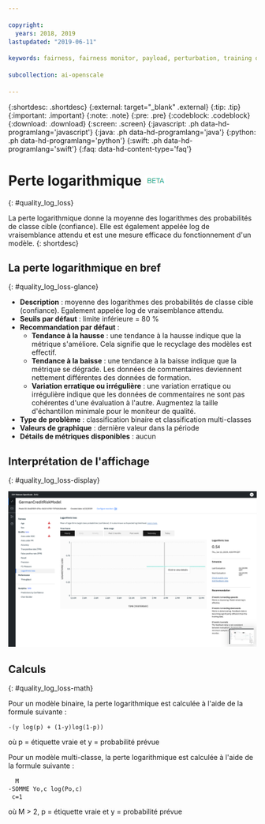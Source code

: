 ```yaml
---

copyright:
  years: 2018, 2019
lastupdated: "2019-06-11"

keywords: fairness, fairness monitor, payload, perturbation, training data, debiased, Logarithmic loss

subcollection: ai-openscale

---
```


{:shortdesc: .shortdesc}
{:external: target="_blank" .external}
{:tip: .tip}
{:important: .important}
{:note: .note}
{:pre: .pre}
{:codeblock: .codeblock}
{:download: .download}
{:screen: .screen}
{:javascript: .ph data-hd-programlang='javascript'}
{:java: .ph data-hd-programlang='java'}
{:python: .ph data-hd-programlang='python'}
{:swift: .ph data-hd-programlang='swift'}
{:faq: data-hd-content-type='faq'}

# Perte logarithmique ![étiquette bêta](images/beta.png)
{: #quality_log_loss}

La perte logarithmique donne la moyenne des logarithmes des probabilités de classe cible (confiance).
Elle est également appelée log de vraisemblance attendu et est une mesure efficace du fonctionnement d'un modèle.
{: shortdesc}

## La perte logarithmique en bref
{: #quality_log_loss-glance}

- **Description** : moyenne des logarithmes des probabilités de classe cible (confiance). Egalement appelée log de vraisemblance attendu.
- **Seuils par défaut** : limite inférieure = 80 %
- **Recommandation par défaut** :
   - **Tendance à la hausse** : une tendance à la hausse indique que la métrique s'améliore. Cela signifie que le recyclage des modèles est effectif.
   - **Tendance à la baisse** : une tendance à la baisse indique que la métrique se dégrade. Les données de commentaires deviennent nettement différentes des données de formation.
   - **Variation erratique ou irrégulière** : une variation erratique ou irrégulière indique que les données de commentaires ne sont pas cohérentes d'une évaluation à l'autre. Augmentez la taille d'échantillon minimale pour le moniteur de qualité.
- **Type de problème** : classification binaire et classification multi-classes
- **Valeurs de graphique** : dernière valeur dans la période
- **Détails de métriques disponibles** : aucun

## Interprétation de l'affichage
{: #quality_log_loss-display}

![Affichage de la perte logarithmique](images/quality-log-loss.png)

## Calculs
{: #quality_log_loss-math}

Pour un modèle binaire, la perte logarithmique est calculée à l'aide de la formule suivante :

```
-(y log(p) + (1-y)log(1-p))
```

où p = étiquette vraie et y = probabilité prévue

Pour un modèle multi-classe, la perte logarithmique est calculée à l'aide de la formule suivante :

```
  M
-SOMME Yo,c log(Po,c)
 c=1
```

où M > 2, p = étiquette vraie et y = probabilité prévue

